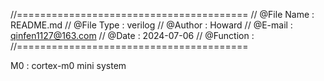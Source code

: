 //========================================
//  @File Name  :  README.md
//  @File Type  :  verilog
//  @Author     :  Howard
//  @E-mail     :  qinfen1127@163.com
//  @Date       :  2024-07-06
//  @Function   :  
//========================================

M0     : cortex-m0 mini system
